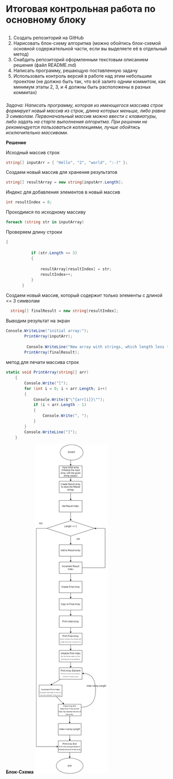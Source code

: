 # Итоговая контрольная работа по основному блоку
## 
1. Создать репозиторий на GitHub
2. Нарисовать блок-схему алгоритма (можно обойтись блок-схемой основной содержательной части, если вы выделяете её в отдельный метод)
3. Снабдить репозиторий оформленным текстовым описанием решения (файл README.md)
4. Написать программу, решающую поставленную задачу
5. Использовать контроль версий в работе над этим небольшим проектом (не должно быть так, что всё залито одним коммитом, как минимум этапы 2, 3, и 4 должны быть расположены в разных коммитах)

### 
*Задача: Написать программу, которая из имеющегося массива строк формирует новый массив из строк, длина которых меньше, либо равна 3 символам. Первоначальный массив можно ввести с клавиатуры, либо задать на старте выполнения алгоритма. При решении не рекомендуется пользоваться коллекциями, лучше обойтись исключительно массивами.*


**Решение**

Исходный массив строк
```csharp
string[] inputArr = { "Hello", "2", "world", ":-)" };
```
Создаем новый массив для хранения результатов
```csharp
string[] resultArray = new string[inputArr.Length];
```
Индекс для добавления элементов в новый массив

```csharp
int resultIndex = 0;
```
 Проходимся по исходному массиву
 ```csharp
 foreach (string str in inputArray)
 ```
 Проверяем длину строки
 ```csharp
{
           
            if (str.Length <= 3)
            {
          
                resultArray[resultIndex] = str;
                resultIndex++;
            }
        }
 ```
  Создаем новый массив, который содержит только элементы с длиной <= 3 символам
```csharp
  string[] finalResult = new string[resultIndex];
```
Выводим результат на экран
```csharp
Console.WriteLine("initial array:");
        PrintArray(inputArr);

         Console.WriteLine("New array with strings, which length less than 3 symbols:");
        PrintArray(finalResult);
```
метод для печати массива строк
```csharp
static void PrintArray(string[] arr)
    {
        Console.Write("[");
        for (int i = 0; i < arr.Length; i++)
        {
            Console.Write($"\"{arr[i]}\"");
            if (i < arr.Length - 1)
            {
                Console.Write(", ");
            }
        }
        Console.WriteLine("]");
    }
```


**Блок-Схема**
![Блок-схема](blok_sxema.jpg)